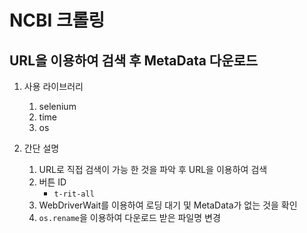 # NCBI 크롤링

## URL을 이용하여 검색 후 MetaData 다운로드

1. 사용 라이브러리

   1. selenium
   1. time
   1. os

1. 간단 설명
   1. URL로 직접 검색이 가능 한 것을 파악 후 URL을 이용하여 검색
   1. 버튼 ID
      - `t-rit-all`
   1. WebDriverWait를 이용하여 로딩 대기 및 MetaData가 없는 것을 확인
   1. `os.rename`을 이용하여 다운로드 받은 파일명 변경
